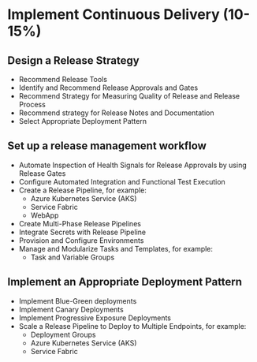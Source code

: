 # Implement Continuous Delivery (10-15%)
## Design a Release Strategy
- Recommend Release Tools
- Identify and Recommend Release Approvals and Gates
- Recommend Strategy for Measuring Quality of Release and Release Process
- Recommend strategy for Release Notes and Documentation
- Select Appropriate Deployment Pattern

## Set up a release management workflow
- Automate Inspection of Health Signals for Release Approvals by using Release Gates
- Configure Automated Integration and Functional Test Execution
- Create a Release Pipeline, for example:
    - Azure Kubernetes Service (AKS)
    - Service Fabric
    - WebApp
- Create Multi-Phase Release Pipelines
- Integrate Secrets with Release Pipeline
- Provision and Configure Environments
- Manage and Modularize Tasks and Templates, for example:
    - Task and Variable Groups

## Implement an Appropriate Deployment Pattern
- Implement Blue-Green deployments
- Implement Canary Deployments
- Implement Progressive Exposure Deployments
- Scale a Release Pipeline to Deploy to Multiple Endpoints, for example:
    - Deployment Groups
    - Azure Kubernetes Service (AKS)
    - Service Fabric